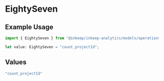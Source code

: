 # EightySeven

## Example Usage

```typescript
import { EightySeven } from "@inkeep/inkeep-analytics/models/operations";

let value: EightySeven = "count_projectId";
```

## Values

```typescript
"count_projectId"
```